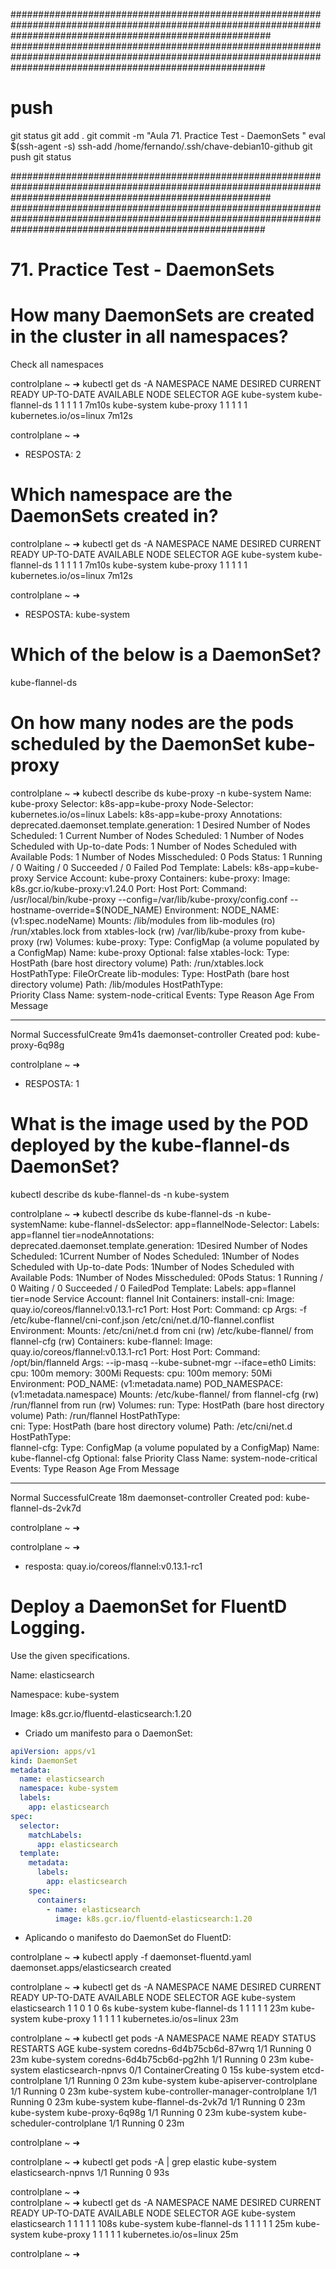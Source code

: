 


############################################################################################################################################################### ##############################################################################################################################################################
# ##############################################################################################################################################################
# ##############################################################################################################################################################
# push

git status
git add .
git commit -m "Aula 71. Practice Test - DaemonSets "
eval $(ssh-agent -s)
ssh-add /home/fernando/.ssh/chave-debian10-github
git push
git status






############################################################################################################################################################### ##############################################################################################################################################################
# ##############################################################################################################################################################
# ##############################################################################################################################################################
# 71. Practice Test - DaemonSets






# How many DaemonSets are created in the cluster in all namespaces?

Check all namespaces



controlplane ~ ➜  kubectl get ds -A
NAMESPACE     NAME              DESIRED   CURRENT   READY   UP-TO-DATE   AVAILABLE   NODE SELECTOR            AGE
kube-system   kube-flannel-ds   1         1         1       1            1           <none>                   7m10s
kube-system   kube-proxy        1         1         1       1            1           kubernetes.io/os=linux   7m12s

controlplane ~ ➜  


- RESPOSTA:
2








# Which namespace are the DaemonSets created in?

controlplane ~ ➜  kubectl get ds -A
NAMESPACE     NAME              DESIRED   CURRENT   READY   UP-TO-DATE   AVAILABLE   NODE SELECTOR            AGE
kube-system   kube-flannel-ds   1         1         1       1            1           <none>                   7m10s
kube-system   kube-proxy        1         1         1       1            1           kubernetes.io/os=linux   7m12s

controlplane ~ ➜  

- RESPOSTA:
kube-system









# Which of the below is a DaemonSet?

kube-flannel-ds










# On how many nodes are the pods scheduled by the DaemonSet kube-proxy

controlplane ~ ➜  kubectl describe ds kube-proxy -n kube-system
Name:           kube-proxy
Selector:       k8s-app=kube-proxy
Node-Selector:  kubernetes.io/os=linux
Labels:         k8s-app=kube-proxy
Annotations:    deprecated.daemonset.template.generation: 1
Desired Number of Nodes Scheduled: 1
Current Number of Nodes Scheduled: 1
Number of Nodes Scheduled with Up-to-date Pods: 1
Number of Nodes Scheduled with Available Pods: 1
Number of Nodes Misscheduled: 0
Pods Status:  1 Running / 0 Waiting / 0 Succeeded / 0 Failed
Pod Template:
  Labels:           k8s-app=kube-proxy
  Service Account:  kube-proxy
  Containers:
   kube-proxy:
    Image:      k8s.gcr.io/kube-proxy:v1.24.0
    Port:       <none>
    Host Port:  <none>
    Command:
      /usr/local/bin/kube-proxy
      --config=/var/lib/kube-proxy/config.conf
      --hostname-override=$(NODE_NAME)
    Environment:
      NODE_NAME:   (v1:spec.nodeName)
    Mounts:
      /lib/modules from lib-modules (ro)
      /run/xtables.lock from xtables-lock (rw)
      /var/lib/kube-proxy from kube-proxy (rw)
  Volumes:
   kube-proxy:
    Type:      ConfigMap (a volume populated by a ConfigMap)
    Name:      kube-proxy
    Optional:  false
   xtables-lock:
    Type:          HostPath (bare host directory volume)
    Path:          /run/xtables.lock
    HostPathType:  FileOrCreate
   lib-modules:
    Type:               HostPath (bare host directory volume)
    Path:               /lib/modules
    HostPathType:       
  Priority Class Name:  system-node-critical
Events:
  Type    Reason            Age    From                  Message
  ----    ------            ----   ----                  -------
  Normal  SuccessfulCreate  9m41s  daemonset-controller  Created pod: kube-proxy-6q98g

controlplane ~ ➜  


- RESPOSTA:
1






# What is the image used by the POD deployed by the kube-flannel-ds DaemonSet?

kubectl describe ds kube-flannel-ds -n kube-system


controlplane ~ ➜  kubectl describe ds kube-flannel-ds -n kube-systemName:           kube-flannel-dsSelector:       app=flannelNode-Selector:  <none>Labels:         app=flannel                tier=nodeAnnotations:    deprecated.daemonset.template.generation: 1Desired Number of Nodes Scheduled: 1Current Number of Nodes Scheduled: 1Number of Nodes Scheduled with Up-to-date Pods: 1Number of Nodes Scheduled with Available Pods: 1Number of Nodes Misscheduled: 0Pods Status:  1 Running / 0 Waiting / 0 Succeeded / 0 FailedPod Template:  Labels:           app=flannel                    tier=node  Service Account:  flannel
  Init Containers:
   install-cni:
    Image:      quay.io/coreos/flannel:v0.13.1-rc1
    Port:       <none>
    Host Port:  <none>
    Command:
      cp
    Args:
      -f
      /etc/kube-flannel/cni-conf.json
      /etc/cni/net.d/10-flannel.conflist
    Environment:  <none>
    Mounts:
      /etc/cni/net.d from cni (rw)
      /etc/kube-flannel/ from flannel-cfg (rw)
  Containers:
   kube-flannel:
    Image:      quay.io/coreos/flannel:v0.13.1-rc1
    Port:       <none>
    Host Port:  <none>
    Command:
      /opt/bin/flanneld
    Args:
      --ip-masq
      --kube-subnet-mgr
      --iface=eth0
    Limits:
      cpu:     100m
      memory:  300Mi
    Requests:
      cpu:     100m
      memory:  50Mi
    Environment:
      POD_NAME:        (v1:metadata.name)
      POD_NAMESPACE:   (v1:metadata.namespace)
    Mounts:
      /etc/kube-flannel/ from flannel-cfg (rw)
      /run/flannel from run (rw)
  Volumes:
   run:
    Type:          HostPath (bare host directory volume)
    Path:          /run/flannel
    HostPathType:  
   cni:
    Type:          HostPath (bare host directory volume)
    Path:          /etc/cni/net.d
    HostPathType:  
   flannel-cfg:
    Type:               ConfigMap (a volume populated by a ConfigMap)
    Name:               kube-flannel-cfg
    Optional:           false
  Priority Class Name:  system-node-critical
Events:
  Type    Reason            Age   From                  Message
  ----    ------            ----  ----                  -------
  Normal  SuccessfulCreate  18m   daemonset-controller  Created pod: kube-flannel-ds-2vk7d

controlplane ~ ➜  

controlplane ~ ➜  


- resposta:
quay.io/coreos/flannel:v0.13.1-rc1








# Deploy a DaemonSet for FluentD Logging.

Use the given specifications.

Name: elasticsearch

Namespace: kube-system

Image: k8s.gcr.io/fluentd-elasticsearch:1.20



- Criado um manifesto para o DaemonSet:

~~~~yaml
apiVersion: apps/v1
kind: DaemonSet
metadata:
  name: elasticsearch
  namespace: kube-system
  labels:
    app: elasticsearch
spec:
  selector:
    matchLabels:
      app: elasticsearch
  template:
    metadata:
      labels:
        app: elasticsearch
    spec:
      containers:
        - name: elasticsearch
          image: k8s.gcr.io/fluentd-elasticsearch:1.20
~~~~


- Aplicando o manifesto do DaemonSet do FluentD:

controlplane ~ ➜  kubectl apply -f daemonset-fluentd.yaml
daemonset.apps/elasticsearch created

controlplane ~ ➜  kubectl get ds -A
NAMESPACE     NAME              DESIRED   CURRENT   READY   UP-TO-DATE   AVAILABLE   NODE SELECTOR            AGE
kube-system   elasticsearch     1         1         0       1            0           <none>                   6s
kube-system   kube-flannel-ds   1         1         1       1            1           <none>                   23m
kube-system   kube-proxy        1         1         1       1            1           kubernetes.io/os=linux   23m

controlplane ~ ➜  kubectl get pods -A
NAMESPACE     NAME                                   READY   STATUS              RESTARTS   AGE
kube-system   coredns-6d4b75cb6d-87wrq               1/1     Running             0          23m
kube-system   coredns-6d4b75cb6d-pg2hh               1/1     Running             0          23m
kube-system   elasticsearch-npnvs                    0/1     ContainerCreating   0          15s
kube-system   etcd-controlplane                      1/1     Running             0          23m
kube-system   kube-apiserver-controlplane            1/1     Running             0          23m
kube-system   kube-controller-manager-controlplane   1/1     Running             0          23m
kube-system   kube-flannel-ds-2vk7d                  1/1     Running             0          23m
kube-system   kube-proxy-6q98g                       1/1     Running             0          23m
kube-system   kube-scheduler-controlplane            1/1     Running             0          23m

controlplane ~ ➜  


controlplane ~ ➜  kubectl get pods -A | grep elastic
kube-system   elasticsearch-npnvs                    1/1     Running   0          93s

controlplane ~ ➜  
controlplane ~ ➜  kubectl get ds -A
NAMESPACE     NAME              DESIRED   CURRENT   READY   UP-TO-DATE   AVAILABLE   NODE SELECTOR            AGE
kube-system   elasticsearch     1         1         1       1            1           <none>                   108s
kube-system   kube-flannel-ds   1         1         1       1            1           <none>                   25m
kube-system   kube-proxy        1         1         1       1            1           kubernetes.io/os=linux   25m

controlplane ~ ➜  